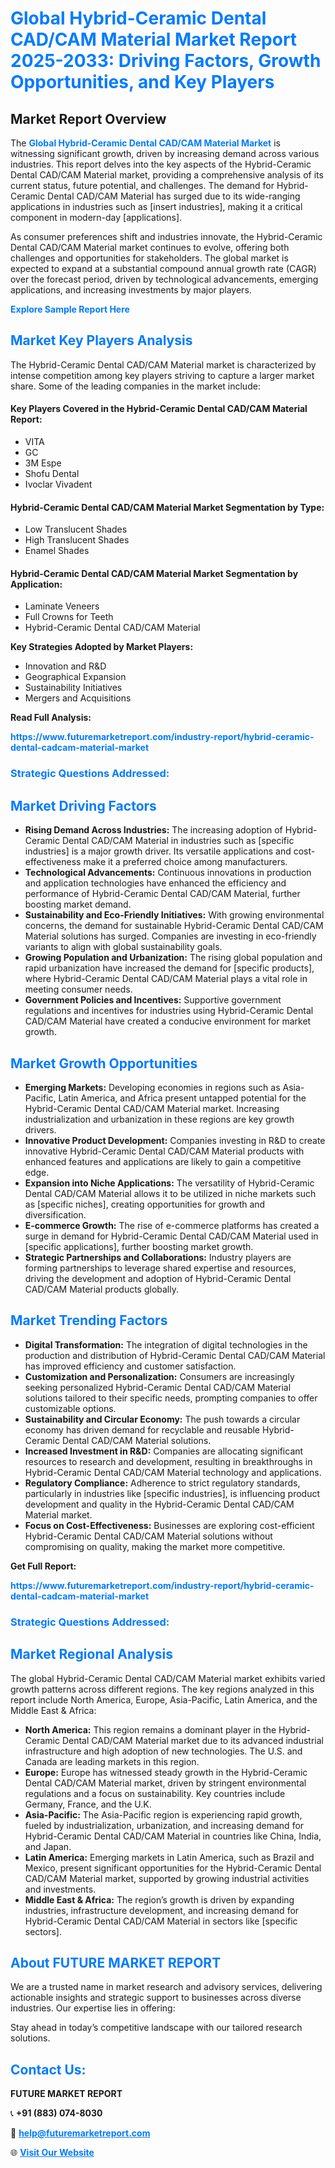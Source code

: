 <h1 style="color: #007BFF;">Global Hybrid-Ceramic Dental CAD/CAM Material Market Report 2025-2033: Driving Factors, Growth Opportunities, and Key Players</h1>

<section id="overview">
<h2>Market Report Overview</h2>
<p>The <a href="https://www.futuremarketreport.com/industry-report/hybrid-ceramic-dental-cadcam-material-market" style="color: #007BFF; text-decoration: none;"><strong>Global Hybrid-Ceramic Dental CAD/CAM Material Market</strong></a> is witnessing significant growth, driven by increasing demand across various industries. This report delves into the key aspects of the Hybrid-Ceramic Dental CAD/CAM Material market, providing a comprehensive analysis of its current status, future potential, and challenges. The demand for Hybrid-Ceramic Dental CAD/CAM Material has surged due to its wide-ranging applications in industries such as [insert industries], making it a critical component in modern-day [applications].</p>
<p>As consumer preferences shift and industries innovate, the Hybrid-Ceramic Dental CAD/CAM Material market continues to evolve, offering both challenges and opportunities for stakeholders. The global market is expected to expand at a substantial compound annual growth rate (CAGR) over the forecast period, driven by technological advancements, emerging applications, and increasing investments by major players.</p>
</section>

<section id="overview">
<p><a href="https://www.futuremarketreport.com/request-sample/reportId=121873" style="color: #007BFF; text-decoration: none;"><strong>Explore Sample Report Here</strong></a></p>
</section>

<section id="key-players">
<h2 style="color: #007BFF;">Market Key Players Analysis</h2>
<p>The Hybrid-Ceramic Dental CAD/CAM Material market is characterized by intense competition among key players striving to capture a larger market share. Some of the leading companies in the market include:</p>
<h4>Key Players Covered in the Hybrid-Ceramic Dental CAD/CAM Material Report:</h4>
<ul><li>VITA</li><li>GC</li><li>3M Espe</li><li>Shofu Dental</li><li>Ivoclar Vivadent</li></ul>
<h4>Hybrid-Ceramic Dental CAD/CAM Material Market Segmentation by Type:</h4>
<ul><li>Low Translucent Shades</li><li>High Translucent Shades</li><li>Enamel Shades</li></ul>

<h4>Hybrid-Ceramic Dental CAD/CAM Material Market Segmentation by Application:</h4>
<ul><li>Laminate Veneers</li><li>Full Crowns for Teeth</li><li>Hybrid-Ceramic Dental CAD/CAM Material</li></ul>
<p><strong>Key Strategies Adopted by Market Players:</strong></p>
<ul>
<li>Innovation and R&D</li>
<li>Geographical Expansion</li>
<li>Sustainability Initiatives</li>
<li>Mergers and Acquisitions</li>
</ul>
</section>

<section>
<p><strong>Read Full Analysis: </strong></p><a href="https://www.futuremarketreport.com/industry-report/hybrid-ceramic-dental-cadcam-material-market" style="color: #007BFF; text-decoration: none;"><strong>https://www.futuremarketreport.com/industry-report/hybrid-ceramic-dental-cadcam-material-market</strong></a>
<h3 style="color: #007BFF;">Strategic Questions Addressed:</h3>
</section>

<section id="driving-factors">
<h2 style="color: #007BFF;">Market Driving Factors</h2>
<ul>
<li><strong>Rising Demand Across Industries:</strong> The increasing adoption of Hybrid-Ceramic Dental CAD/CAM Material in industries such as [specific industries] is a major growth driver. Its versatile applications and cost-effectiveness make it a preferred choice among manufacturers.</li>
<li><strong>Technological Advancements:</strong> Continuous innovations in production and application technologies have enhanced the efficiency and performance of Hybrid-Ceramic Dental CAD/CAM Material, further boosting market demand.</li>
<li><strong>Sustainability and Eco-Friendly Initiatives:</strong> With growing environmental concerns, the demand for sustainable Hybrid-Ceramic Dental CAD/CAM Material solutions has surged. Companies are investing in eco-friendly variants to align with global sustainability goals.</li>
<li><strong>Growing Population and Urbanization:</strong> The rising global population and rapid urbanization have increased the demand for [specific products], where Hybrid-Ceramic Dental CAD/CAM Material plays a vital role in meeting consumer needs.</li>
<li><strong>Government Policies and Incentives:</strong> Supportive government regulations and incentives for industries using Hybrid-Ceramic Dental CAD/CAM Material have created a conducive environment for market growth.</li>
</ul>
</section>

<section id="growth-opportunities">
<h2 style="color: #007BFF;">Market Growth Opportunities</h2>
<ul>
<li><strong>Emerging Markets:</strong> Developing economies in regions such as Asia-Pacific, Latin America, and Africa present untapped potential for the Hybrid-Ceramic Dental CAD/CAM Material market. Increasing industrialization and urbanization in these regions are key growth drivers.</li>
<li><strong>Innovative Product Development:</strong> Companies investing in R&D to create innovative Hybrid-Ceramic Dental CAD/CAM Material products with enhanced features and applications are likely to gain a competitive edge.</li>
<li><strong>Expansion into Niche Applications:</strong> The versatility of Hybrid-Ceramic Dental CAD/CAM Material allows it to be utilized in niche markets such as [specific niches], creating opportunities for growth and diversification.</li>
<li><strong>E-commerce Growth:</strong> The rise of e-commerce platforms has created a surge in demand for Hybrid-Ceramic Dental CAD/CAM Material used in [specific applications], further boosting market growth.</li>
<li><strong>Strategic Partnerships and Collaborations:</strong> Industry players are forming partnerships to leverage shared expertise and resources, driving the development and adoption of Hybrid-Ceramic Dental CAD/CAM Material products globally.</li>
</ul>
</section>

<section id="trending-factors">
<h2 style="color: #007BFF;">Market Trending Factors</h2>
<ul>
<li><strong>Digital Transformation:</strong> The integration of digital technologies in the production and distribution of Hybrid-Ceramic Dental CAD/CAM Material has improved efficiency and customer satisfaction.</li>
<li><strong>Customization and Personalization:</strong> Consumers are increasingly seeking personalized Hybrid-Ceramic Dental CAD/CAM Material solutions tailored to their specific needs, prompting companies to offer customizable options.</li>
<li><strong>Sustainability and Circular Economy:</strong> The push towards a circular economy has driven demand for recyclable and reusable Hybrid-Ceramic Dental CAD/CAM Material solutions.</li>
<li><strong>Increased Investment in R&D:</strong> Companies are allocating significant resources to research and development, resulting in breakthroughs in Hybrid-Ceramic Dental CAD/CAM Material technology and applications.</li>
<li><strong>Regulatory Compliance:</strong> Adherence to strict regulatory standards, particularly in industries like [specific industries], is influencing product development and quality in the Hybrid-Ceramic Dental CAD/CAM Material market.</li>
<li><strong>Focus on Cost-Effectiveness:</strong> Businesses are exploring cost-efficient Hybrid-Ceramic Dental CAD/CAM Material solutions without compromising on quality, making the market more competitive.</li>
</ul>
</section>

<section>
<p><strong>Get Full Report: </strong></p><a href="https://www.futuremarketreport.com/industry-report/hybrid-ceramic-dental-cadcam-material-market" style="color: #007BFF; text-decoration: none;"><strong>https://www.futuremarketreport.com/industry-report/hybrid-ceramic-dental-cadcam-material-market</strong></a>
<h3 style="color: #007BFF;">Strategic Questions Addressed:</h3>
</section>


<section id="regional-analysis">
<h2 style="color: #007BFF;">Market Regional Analysis</h2>
<p>The global Hybrid-Ceramic Dental CAD/CAM Material market exhibits varied growth patterns across different regions. The key regions analyzed in this report include North America, Europe, Asia-Pacific, Latin America, and the Middle East & Africa:</p>
<ul>
<li><strong>North America:</strong> This region remains a dominant player in the Hybrid-Ceramic Dental CAD/CAM Material market due to its advanced industrial infrastructure and high adoption of new technologies. The U.S. and Canada are leading markets in this region.</li>
<li><strong>Europe:</strong> Europe has witnessed steady growth in the Hybrid-Ceramic Dental CAD/CAM Material market, driven by stringent environmental regulations and a focus on sustainability. Key countries include Germany, France, and the U.K.</li>
<li><strong>Asia-Pacific:</strong> The Asia-Pacific region is experiencing rapid growth, fueled by industrialization, urbanization, and increasing demand for Hybrid-Ceramic Dental CAD/CAM Material in countries like China, India, and Japan.</li>
<li><strong>Latin America:</strong> Emerging markets in Latin America, such as Brazil and Mexico, present significant opportunities for the Hybrid-Ceramic Dental CAD/CAM Material market, supported by growing industrial activities and investments.</li>
<li><strong>Middle East & Africa:</strong> The region’s growth is driven by expanding industries, infrastructure development, and increasing demand for Hybrid-Ceramic Dental CAD/CAM Material in sectors like [specific sectors].</li>
</ul>
</section>

<footer>
<h2 style="color: #007BFF;">About FUTURE MARKET REPORT</h2>
<p>We are a trusted name in market research and advisory services, delivering actionable insights and strategic support to businesses across diverse industries. Our expertise lies in offering:</p>

<p>Stay ahead in today’s competitive landscape with our tailored research solutions.</p>

<h2 style="color: #007BFF;">Contact Us:</h2>
<p><strong>FUTURE MARKET REPORT</strong></p>
<p>📞 <strong>+91 (883) 074-8030</strong></p>
<p>📧 <strong><a href="mailto:help@futuremarketreport.com" style="color: #007BFF;">help@futuremarketreport.com</a></strong></p>
<p>🌐 <strong><a href="https://www.futuremarketreport.com/" style="color: #007BFF;">Visit Our Website</a></strong></p>
</footer>